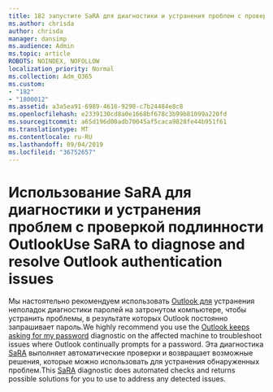 ```yaml
---
title: 182 запустите SaRA для диагностики и устранения проблем с проверкой подлинности Outlook
ms.author: chrisda
author: chrisda
manager: dansimp
ms.audience: Admin
ms.topic: article
ROBOTS: NOINDEX, NOFOLLOW
localization_priority: Normal
ms.collection: Adm_O365
ms.custom:
- "182"
- "1800012"
ms.assetid: a3a5ea91-6989-4616-9290-c7b24484e8c8
ms.openlocfilehash: e2339130cd8a0e1668bf678c3b99b81099a220fd
ms.sourcegitcommit: a65d196d00adb70045af5caca9828fe44b951f61
ms.translationtype: MT
ms.contentlocale: ru-RU
ms.lasthandoff: 09/04/2019
ms.locfileid: "36752657"
---
```

# <a name="use-sara-to-diagnose-and-resolve-outlook-authentication-issues"></a><span data-ttu-id="867c3-102">Использование SaRA для диагностики и устранения проблем с проверкой подлинности Outlook</span><span class="sxs-lookup"><span data-stu-id="867c3-102">Use SaRA to diagnose and resolve Outlook authentication issues</span></span>

<span data-ttu-id="867c3-103">Мы настоятельно рекомендуем использовать [Outlook для](https://aka.ms/SaRA-OutlookPwdPrompt-Alchemy) устранения неполадок диагностики паролей на затронутом компьютере, чтобы устранить проблемы, в результате которых Outlook постоянно запрашивает пароль.</span><span class="sxs-lookup"><span data-stu-id="867c3-103">We highly recommend you use the [Outlook keeps asking for my password](https://aka.ms/SaRA-OutlookPwdPrompt-Alchemy) diagnostic on the affected machine to troubleshoot issues where Outlook continually prompts for a password.</span></span> <span data-ttu-id="867c3-104">Эта диагностика [SaRA](https://diagnostics.office.com/#/) выполняет автоматические проверки и возвращает возможные решения, которые можно использовать для устранения обнаруженных проблем.</span><span class="sxs-lookup"><span data-stu-id="867c3-104">This [SaRA](https://diagnostics.office.com/#/) diagnostic does automated checks and returns possible solutions for you to use to address any detected issues.</span></span>
